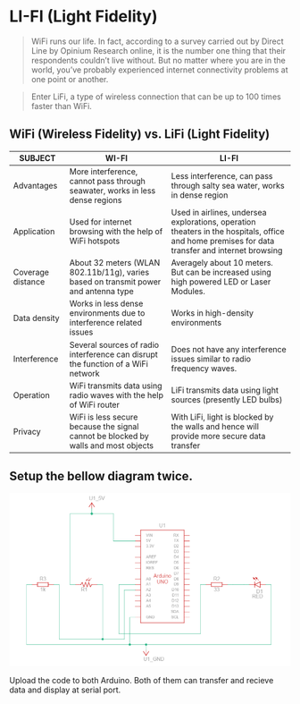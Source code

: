 # LI-FI (Light Fidelity)

> WiFi runs our life. In fact, according to a survey carried out by Direct Line by Opinium Research online, it is the number one thing that their respondents couldn’t live without. But no matter where you are in the world, you’ve probably experienced internet connectivity problems at one point or another.

> Enter LiFi, a type of wireless connection that can be up to 100 times faster than WiFi.

## WiFi (Wireless Fidelity) vs. LiFi (Light Fidelity)

| SUBJECT           | WI-FI                                                                               | LI-FI                                                                                                                                          |
|-------------------|-------------------------------------------------------------------------------------|------------------------------------------------------------------------------------------------------------------------------------------------|
| Advantages        | More interference, cannot pass through seawater, works in less dense regions        | Less interference, can pass through salty sea water, works in dense region                                                                     |
| Application       | Used for internet browsing with the help of WiFi hotspots                           | Used in airlines, undersea explorations, operation theaters in the hospitals, office and home premises for data transfer and internet browsing |
| Coverage distance | About 32 meters (WLAN 802.11b/11g), varies based on transmit power and antenna type | Averagely about 10 meters. But can be increased using high powered LED or Laser Modules.                                                       |
| Data density      | Works in less dense environments due to interference related issues                 | Works in high-density environments                                                                                                             |
| Interference      | Several sources of radio interference can disrupt the function of a WiFi network    | Does not have any interference issues similar to radio frequency waves.                                                                        |
| Operation         | WiFi transmits data using radio waves with the help of WiFi router                  | LiFi transmits data using light sources (presently LED bulbs)                                                                                  |
| Privacy           | WiFi is less secure because the signal cannot be blocked by walls and most objects  | With LiFi, light is blocked by the walls and hence will provide more secure data transfer                                                      |

## Setup the bellow diagram twice.

![Schematic](./schematic.png)

Upload the code to both Arduino. Both of them can transfer and recieve data and display at serial port.